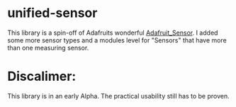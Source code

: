 # unified-sensor
This library is a spin-off of Adafruits wonderful [Adafruit_Sensor](https://github.com/adafruit/Adafruit_Sensor).
I added some more sensor types and a modules level for "Sensors" that have more than one measuring sensor.

# Discalimer:
This library is in an early Alpha. The practical usability still has to be proven.
